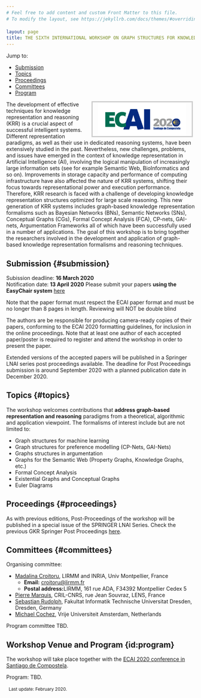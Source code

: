 ```yaml
---
# Feel free to add content and custom Front Matter to this file.
# To modify the layout, see https://jekyllrb.com/docs/themes/#overriding-theme-defaults

layout: page
title: THE SIXTH INTERNATIONAL WORKSHOP ON GRAPH STRUCTURES FOR KNOWLEDGE REPRESENTATION AND REASONING (GKR 2020)
---
```



Jump to:

* [Submission](#submission)
* [Topics](#topics)
* [Proceedings](#Proceedings)
* [Committees](#Committees)
* [Program](#program)


<a href="http://ecai2020.eu/"><img src="./ecai.jpg" height="90" alt="ECAI 2020" style="border: 3px solid #ccc; padding: 0 15px; margin: 0 5px; float: right;"></a> The development of effective techniques for knowledge representation and reasoning (KRR) is a crucial aspect of successful intelligent systems.
 Different representation paradigms, as well as their use in dedicated reasoning systems, have been extensively studied in the past. Nevertheless, new challenges, problems, and issues have emerged in the context of knowledge representation in Artificial Intelligence (AI), involving the logical manipulation of increasingly large information sets (see for example Semantic Web, BioInformatics and so on). Improvements in storage capacity and performance of computing infrastructure have also affected the nature of KRR systems, shifting their focus towards representational power and execution performance. Therefore, KRR research is faced with a challenge of developing knowledge representation structures optimized for large scale reasoning. This new generation of KRR systems includes graph-based knowledge representation formalisms such as Bayesian Networks (BNs), Semantic Networks (SNs), Conceptual Graphs (CGs), Formal Concept Analysis (FCA), CP-nets, GAI-nets, Argumentation Frameworks all of which have been successfully used in a number of applications. The goal of this workshop is to bring together the researchers involved in the development and application of graph-based knowledge representation formalisms and reasoning techniques.  



Submission {#submission}
-----------------------

Subission deadline: **16 March 2020** <br/>
Notification date: **13 April 2020**
Please submit your papers **using the EasyChair system** [here](https://easychair.org/conferences/?conf=gkr2020)

Note that the paper format must respect the ECAI paper format and must be no longer than 8 pages in length. Reviewing will NOT be double blind

The authors are be responsible for producing camera-ready copies of their papers, conforming to the ECAI 2020 formatting guidelines, for inclusion in the online proceedings. Note that at least one author of each accepted paper/poster is required to register and attend the workshop in order to present the paper.

Extended versions of the accepted papers will be published in a Springer LNAI series post proceedings available. The deadline for Post Proceedings submission is around September 2020 with a planned publication date in December 2020.


Topics {#topics}
--------

The workshop welcomes contributions that **address graph-based representation and reasoning** paradigms from a theoretical, algorithmic and application viewpoint. The formalisms of interest include but are not limited to:

* Graph structures for machine learning
* Graph structures for preference modelling (CP-Nets, GAI-Nets)
* Graphs structures in argumentation
* Graphs for the Semantic Web (Property Graphs, Knowledge Graphs, etc.)
* Formal Concept Analysis
* Existential Graphs and Conceptual Graphs
* Euler Diagrams


Proceedings {#proceedings}
-------------

As with previous editions, Post-Proceedings of the workshop will be published in a special issue of the SPRINGER LNAI Series. Check the previous GKR Springer Post Proceedings [here](http://www.informatik.uni-trier.de/~Ley/db/conf/gkr/index.html).

Committees {#committees}
-------------

Organising committee:

* [Madalina Croitoru](http://www.lirmm.fr/~croitoru), LIRMM and INRIA, Univ Montpellier, France
    * <b>Email:</b> croitoru@lirmm.fr
    * <b>Postal address:</b>LIRMM, 161 rue ADA, F34392 Montpellier Cedex 5
*   [Pierre Marquis](http://www.cril.univ-artois.fr/~marquis/Home,_sweet_home.html), CRIL-CNRS, rue Jean Souvraz, LENS, France
*   [Sebastian Rudolph](http://sebastian-rudolph.de/doku.php?id=home), Fakultat Informatik Technische Universitat Dresden, Dresden, Germany
*   [Michael Cochez](https://research.vu.nl/en/persons/michael-cochez), Vrije Universiteit Amsterdam, Netherlands

Program committee TBD.


Workshop Venue and Program  {id:program}
-------------------

The workshop will take place together with the <a href="http://ecai2020.eu/">ECAI 2020 conference in Santiago de Compostela</a>.

Program: TBD.


<small> &nbsp; Last update: February 2020.</small>

